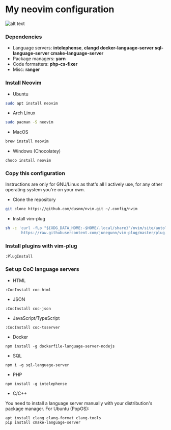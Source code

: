 # My neovim configuration
![alt text](https://raw.githubusercontent.com/dusnm/nvim/master/utils/images/nvim.png)

### Dependencies
* Language servers: **intelephense**, **clangd** **docker-language-server** **sql-language-server** **cmake-language-server**
* Package managers: **yarn**
* Code formatters: **php-cs-fixer**
* Misc: **ranger**

### Install Neovim
* Ubuntu
```sh
sudo apt install neovim
```
* Arch Linux
```sh
sudo pacman -S neovim
```
* MacOS
```sh
brew install neovim
```
* Windows (Chocolatey)
```
choco install neovim
```

### Copy this configuration
Instructions are only for GNU/Linux as that's all I actively use, for any other operating system you're on your own.

* Clone the repository
```sh
git clone https://github.com/dusnm/nvim.git ~/.config/nvim
```
* Install vim-plug
```sh
sh -c 'curl -fLo "${XDG_DATA_HOME:-$HOME/.local/share}"/nvim/site/autoload/plug.vim --create-dirs \
       https://raw.githubusercontent.com/junegunn/vim-plug/master/plug.vim'
```

### Install plugins with vim-plug
```
:PlugInstall
```

### Set up CoC language servers
* HTML
```
:CocInstall coc-html
```
* JSON
```
:CocInstall coc-json
```
* JavaScript/TypeScript
```
:CocInstall coc-tsserver
```

* Docker
```
npm install -g dockerfile-language-server-nodejs
```

* SQL
```
npm i -g sql-language-server
```

* PHP
```
npm install -g intelephense
```

* C/C++

You need to install a language server manually with your distribution's package manager. For Ubuntu (PopOS):
```
apt install clang clang-format clang-tools
pip install cmake-language-server

```
